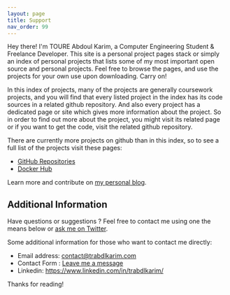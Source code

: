 ```yaml
---
layout: page
title: Support
nav_order: 99
---
```


<p class="message">
  Hey there! I'm TOURE Abdoul Karim, a Computer Engineering Student &  Freelance Developer. This site is a personal project pages stack or simply an index of personal projects that lists some of my most important open source and personal projects. Feel free to browse the pages, and use the projects for your own use upon downloading. Carry on!
</p>

In this index of projects, many of the projects are generally coursework projects, and  you will find that every listed project in the index has its code sources in a related github repository. And also every project has a dedicated page or site which gives more information about the project. So in order to find out more about the project, you might visit its related page or if you want to get the code, visit the related github repository. 

There are currently more projects on github than in this index, so to see a full list of the projects visit these pages:

* [GitHub Repositories](https://github.com/trabdlkarim?tab=repositories)
* [Docker Hub](https://hub.docker.com/u/trabdlkarim)

Learn more and contribute on [my personal blog](https://www.trabdlkarim.com).

## Additional Information

Have questions or suggestions ? Feel free to contact me using one the means below or [ask me on Twitter](https://twitter.com/trabdlkarim).

Some additional information for those who want to contact me directly:

* Email address: <contact@trabdlkarim.com>
* Contact Form : [Leave me a message](https://trabdlkarim.com/p/contact.html)
* Linkedin: <https://www.linkedin.com/in/trabdlkarim/>

Thanks for reading!
